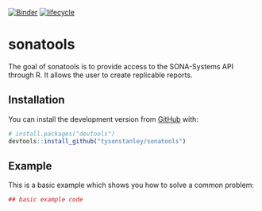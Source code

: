 
<!-- README.md is generated from README.Rmd. Please edit that file -->

[![Binder](http://mybinder.org/badge.svg)](https://mybinder.org/v2/gh/TysonStanley/sonatools/master)
[![lifecycle](https://img.shields.io/badge/lifecycle-experimental-orange.svg)](https://www.tidyverse.org/lifecycle/#experimental)

# sonatools

The goal of sonatools is to provide access to the SONA-Systems API
through R. It allows the user to create replicable reports.

## Installation

You can install the development version from
[GitHub](https://github.com/) with:

``` r
# install.packages("devtools")
devtools::install_github("tysonstanley/sonatools")
```

## Example

This is a basic example which shows you how to solve a common problem:

``` r
## basic example code
```
